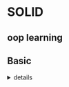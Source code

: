 # SOLID
## oop learning
## Basic
<details><summary> <a color = 'green'>details</a> </summary>

### **Class**
```python
class Employee: #// this is a class
    pass
```

### **Class attribute**
```python
class Employee: #// this is a class
    company_name = 'BST' #// this is class attribute

emp1 = Employee()   #// this is an object
emp2 = Employee()   #// this is an object

print(emp1.company_name)
print(emp2.company_name)
```
> output
```
  'BST'
  'BST'
```

### **Instance attribute**
```python
class Employee: #// this is a class
    company_name = 'BST' #// this is class attribute

emp1 = Employee()   #// this is an object
emp2 = Employee()   #// this is an object

emp1.name = 'rick'  #// this is a instance attribute

print(emp1.company_name)
print(emp2.company_name)
   
print(emp1.name)   
print(emp2.name) 
```
There is a one instace attribute so it will throw an attribute for emp2.name which is not exist !
> output
```
BST
BST
rick
Traceback (most recent call last):
  File "/_path_/SOLID/file_name.py", line 13, in <module>
    print(emp2.name)   
AttributeError: 'Employee' object has no attribute 'name'
```
Pythonic way of declaring attribute 

```python
class Employee: #// this is a class
    pass

emp1 = Employee()   #// this is an object
emp2 = Employee()   #// this is an object

Employee.company_name = 'BST' #// this is class attribute

emp1.name = 'Rick'       #// this is an instance attribute
emp1.lastname ='Bernard' #// this is an instance attribute
emp2.name = 'Morty'      #// this is an instance attribute
emp2.lastname = 'Meyer'  #// this is an instance attribute

print(emp1.company_name)
print(emp2.company_name)
   
print(emp1.name +' '+emp1.lastname)   
print(emp2.name +' '+emp2.lastname)   
```
```
BST
BST
Rick Bernard
Morty Meyer
```
**But this kind of declaration are not practical to use because it violate DRY (don't repeat youself) method
and create much complexity.**

* class varibles preferes to declare before the all methods

* for instace attribute it is recommand to use __init__ method in a class,when every time creating an instaces 
it variables are automatically assigned

```python
class Employee:               #// this is a class
    company_name = 'BST'      #// this is class attribute
    
    def __init__(self,name,lastname) -> None:
        self.name = name              #// this is an instance attribute
        self.lastname = lastname      #// this is an instance attribute
        
emp1 = Employee('Rick','Bernard')     #// this is an object with instance attributes
emp2 = Employee('Morty','Meyer')      #// this is an object with instance attributes


print(emp1.company_name)
print(emp2.company_name)
   
print(emp1.name +' '+emp1.lastname)   
print(emp2.name +' '+emp2.lastname)     
```
```
BST
BST
Rick Bernard
Morty Meyer
```

```python
class Employee:           #// this is a class
    company_name = 'BST'  #// this is class attribute
    
emp1 = Employee()         #// this is an object

print(emp1.__dict__)      #// this printout the instace attriute as a dictionary which is none this point
print(emp1.company_name)  #// this print out class attribute

emp1.company_name = 'new company' #// this ia an instance attribute

print(emp1.__dict__)      #// this printout the instace attriute as a dictionary
print(emp1.company_name)  #// this printout the instace attriute 

print(Employee.company_name) #// this print out class attribute
```
```
{}
BST
{'company_name': 'new company'}
new company
BST
```
### **Python Inheritance**

to have inheretance there should be a relationship within base class and child classes<br>
ex:-<br>
animal is base class to dog,cat and fish these child classes<br> 
vehical is base class to car,van and boat child classes 

```python
class Animal:                     #// this is the base class / super class
    
    def __init__(self,age,sex) -> None: #// instance attributes
        self.age = age
        self.sex = sex
        
    def activity(self):
        return f"i can walk and my age {self.age} and i am a {self.sex}"
    
    
class Dog(Animal):                 #// this is the inheretance 
    
    def activity(self):
        return super().activity()  #// this call the superclass/baseclass method 

class Fish(Animal):

    def __init__(self, age, sex) -> None: #// this call the super class init method
        super().__init__(age, sex)

    def activity(self):            #// this is method overriding
        return f"i can swim and my age {self.age} and i am a {self.sex}"

        
dog = Dog(15,'male')  #// this is object/instance to child class
fish = Fish(5,'female')  #// this is object/instance to child class

print(dog.activity())
print(fish.activity())
```
>output
```
"i can walk and my age 15 and i am a male"
"i can swim and my age 5 and i am a female"
```
super() method will get the super class / base class method  to child class.

if there same method in child class we can either call super class method or override the method.

uses of inheritance 
> 1.) since child class can inherete all the functionaly from parent class it allows code reusability <br>
> 2.) once functionality developed we can simply inherete it no need to reinvete the wheel, this way code become much cleaner <br>
> 3.) since we can inherete useful functionality to child class need to write other requireds funcitonaliy to the child class <br>

### **Python polymorphism**
the word polymorphism meaning is many-forms it means that every functions or classes either it built into user define it should be handle many senarios, 

>built in
```python
#// here we looks into len() built-in function
print(len('string'))           
print(len(['l','i','s','t']))
# // len function can handle string, list, tuples and many more data types 
```
>output
```
6
4
```
#### user define
```python
def add(x,y,z=0,a=0):
    return x+y+z+a

print(add(1,2))
print(add(1,2,5))
#// define function can handle more inputs
```
>output
```
3
8
```
#### classes
```python
class SriLanka():
	def capital(self):
		print("Colombo is the capital of Sri Lanka.")

	def language(self):
		print("Sinhala is the most widely spoken language of Sri Lanka.")

	def status(self):
		print("Sri Lanka is a developing country.")

class USA():
	def capital(self):
		print("Washington, D.C. is the capital of USA.")

	def language(self):
		print("English is the primary language of USA.")

	def status(self):
		print("USA is a developed country.")

def func(obj):    #// this is a example for duck typing in polymorsim 
	obj.capital()
	obj.language()
	obj.status()

obj_sri = SriLanka()
obj_usa = USA()

func(obj_sri)
func(obj_usa)

```
>output
```
Colombo is the capital of Sri Lanka.
Sinhala is the most widely spoken language of Sri Lanka.
Sri Lanka is a developing country.
Washington, D.C. is the capital of USA.
English is the primary language of USA.
USA is a developed country.
```

<details>
<summary> 

###  ways of implementing polymorphism in python 
</summary>

#### Duck typing
```python
class person01:
    def code(self,idea):
        idea.execute()
        
class person02:
    def execute(self): 
        print("Practice make everything perfect")

idea = person02() #// create person02 object

quote = person01()#// person01 object

quote.code(idea)#// calling the function by giving idea as the argument.
```
>output
```
Practice make everything perfect
```
Duck typing is a concept that says that "type" of the object is a matter of concern only at runtime.
the idea is that you don't need a type in order to invoke an existing method on an object if a method is defined on it, it can invoke.
#### Operator overloading
```python
class Vehical:
    def __init__(self,fare):
        self.fare = fare
    #// operator + overloading 
    def __add__(self,other):   
        return self.fare + other.fare
    #// operator < overloading
    def __lt__(self,other):
        return self.fare < other.fare
        
bus = Vehical(50)
car = Vehical(30)

total_fare = bus + car #// objects with operators 
is_gerater = bus < car #// objects with operators 

print(total_fare)
print(is_gerater)
```
>output
```
80
False
```
if we does not operator overloading + ,< or any other operator in user-define class it does not work instead return TypeError 
#### Method Overloading
```python
class Cal:
    def total(self,a=0,b=0,c=0): #// this is method overloading 
        return int(a+b+c)
    
    
c = Cal()
print(c.total())
print(c.total(1))
print(c.total(1,2))
print(c.total(1,2,3))
```
>output
```
0
1
3
6
```
#### Method overiding
```python
class HardWork:
    def __init__(self) -> None:
        self.value = "hard work beats talent"
        
    def practice(self):
        print(self.value)
        
    def consistency(self): #// this method override by child class "consistency" method
        print('Never stop working hard')
        
class Programming(HardWork):
    
    def consistency(self):#// this method overriding the base class "consistency" method
        print('never stop working hard for your dreams...!')
    
python = Programming()

python.practice()
python.consistency()
```
>output
```
hard work beats talent
never stop working hard for your dreams...!
```
method overriding help us to access and change the parent class logics whatever we need.

</details>

Coupling
Cohesion
Association
Aggregation
Composition
</details>


